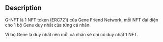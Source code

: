 ## Description
G-NFT là 1 NFT token (ERC721) của Gene Friend Network, mỗi NFT đại diện cho 1 bộ Gene 
duy nhất của từng cá nhân.

Vì bộ Gene là duy nhất nên mỗi cá nhân sẽ chỉ có duy nhất 1 NFT.
